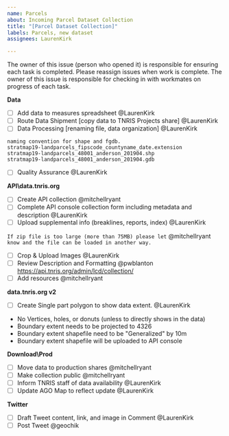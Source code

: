 ```yaml
---
name: Parcels
about: Incoming Parcel Dataset Collection
title: "[Parcel Dataset Collection]"
labels: Parcels, new dataset
assignees: LaurenKirk

---
```


The owner of this issue (person who opened it) is responsible for ensuring each task is completed. 
Please reassign issues when work is complete. The owner of this issue is responsible for checking in with workmates on progress of each task.

**Data**
- [ ] Add data to measures spreadsheet @LaurenKirk 
- [ ] Route Data Shipment [copy data to TNRIS Projects share] @LaurenKirk
- [ ] Data Processing [renaming file, data organization]  @LaurenKirk
```
naming convention for shape and fgdb.
stratmap19-landparcels_fipscode_countyname_date.extension
stratmap19-landparcels_48001_anderson_201904.shp
stratmap19-landparcels_48001_anderson_201904.gdb
```
- [ ] Quality Assurance @LaurenKirk

**API\data.tnris.org**
- [ ] Create API collection @mitchellryant
- [ ] Complete API console collection form including metadata and description @LaurenKirk
- [ ] Upload supplemental info (breaklines, reports, index) @LaurenKirk

`If zip file is too large (more than 75MB) please let` @mitchellryant `know and the file can be loaded in another way.`
- [ ] Crop & Upload Images @LaurenKirk 
- [ ] Review Description and Formatting @pwblanton https://api.tnris.org/admin/lcd/collection/
- [ ] Add resources  @mitchellryant 

**data.tnris.org v2**
- [ ] Create Single part polygon to show data extent. @LaurenKirk
- No Vertices, holes, or donuts (unless to directly shows in the data)
- Boundary extent needs to be projected to 4326
- Boundary extent shapefile need to be "Generalized" by 10m
- Boundary extent shapefile will be uploaded to API console

**Download\Prod**
- [ ] Move data to production shares @mitchellryant 
- [ ] Make collection public  @mitchellryant 
- [ ] Inform TNRIS staff of data availability @LaurenKirk
- [ ] Update AGO Map to reflect update @LaurenKirk

**Twitter**
- [ ] Draft Tweet content, link, and image in Comment @LaurenKirk
- [ ] Post Tweet @geochik
